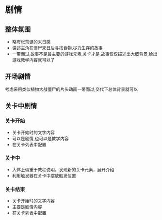 # 剧情
## 整体氛围
- 略夸张荒诞的末日感
- 讲述主角在僵尸末日后寻找食物,尽力生存的故事
- 一带而过,故事不是最主要的游戏元素,关卡才是,故事仅仅描述出大概背景,给出游戏教学内容就可以了

## 开场剧情
考虑采用类似植物大战僵尸的片头动画一带而过,交代下总体背景就可以

## 关卡中剧情
### 关卡开始
- 关卡开始时的文字内容
- 可以是剧情,也可以是教学内容
- 在关卡列表中配置

### 关卡中
- 大体上偏重于教程说明，发现新的关卡元素，展开介绍
- 利用触发器在关卡中摆放触发位置

### 关卡结束
- 关卡开始时的文字内容
- 主要是剧情内容
- 在关卡列表中配置
